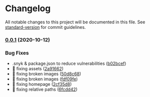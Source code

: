 # Changelog

All notable changes to this project will be documented in this file. See [standard-version](https://github.com/conventional-changelog/standard-version) for commit guidelines.

### [0.0.1](https://github.com/Ronnasayd/Auto-Front/compare/v1.1.1...v0.0.1) (2020-10-12)


### Bug Fixes

* .snyk & package.json to reduce vulnerabilities ([b02bcef](https://github.com/Ronnasayd/Auto-Front/commit/b02bcef511fb4d895b9aaeef987f915627c2d05b))
* 🐛 fixing assets ([2a91662](https://github.com/Ronnasayd/Auto-Front/commit/2a916627314ac057caa0f30c381e37020e3b0210))
* 🐛 fixing broken images ([50d8c68](https://github.com/Ronnasayd/Auto-Front/commit/50d8c6895d8ce503fd516b37d355379710d65556))
* 🐛 fixing broken images ([fdf09fe](https://github.com/Ronnasayd/Auto-Front/commit/fdf09fee41b25541a677ed8213ada6cbf539a0f9))
* 🐛 fixing homepage ([2cf35d8](https://github.com/Ronnasayd/Auto-Front/commit/2cf35d8db2315c6ce89a8bab823495fe7632575f))
* 🐛 fixing relative paths ([6fcdd42](https://github.com/Ronnasayd/Auto-Front/commit/6fcdd421a19ef8f27c17d5aadc1467c04ca6a533))
